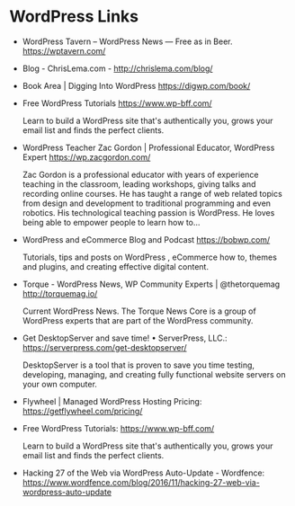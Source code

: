 #  WordPress Links

* WordPress Tavern – WordPress News — Free as in Beer. https://wptavern.com/

* Blog - ChrisLema.com - http://chrislema.com/blog/

* Book Area | Digging Into WordPress https://digwp.com/book/

* Free WordPress Tutorials https://www.wp-bff.com/

  Learn to build a WordPress site that's authentically you, grows your email list and finds the perfect clients.

* WordPress Teacher Zac Gordon | Professional Educator, WordPress Expert https://wp.zacgordon.com/

  Zac Gordon is a professional educator with years of experience teaching in the classroom, leading workshops, giving talks and recording online courses. He has taught a range of web related topics from design and development to traditional programming and even robotics. His technological teaching passion is WordPress. He loves being able to empower people to learn how to…

* WordPress and eCommerce Blog and Podcast https://bobwp.com/

  Tutorials, tips and posts on WordPress , eCommerce how to, themes and plugins, and creating effective digital content.


* Torque - WordPress News, WP Community Experts | @thetorquemag http://torquemag.io/

  Current WordPress News. The Torque News Core is a group of WordPress experts that are part of the WordPress community.

* Get DesktopServer and save time! • ServerPress, LLC.:     https://serverpress.com/get-desktopserver/

  DesktopServer is a tool that is proven to save you time testing, developing, managing, and creating fully functional website servers on your own computer.

* Flywheel | Managed WordPress Hosting Pricing:     https://getflywheel.com/pricing/

* Free WordPress Tutorials:     https://www.wp-bff.com/

  Learn to build a WordPress site that's authentically you, grows your email list and finds the perfect clients.

* Hacking 27 of the Web via WordPress Auto-Update - Wordfence: https://www.wordfence.com/blog/2016/11/hacking-27-web-via-wordpress-auto-update
